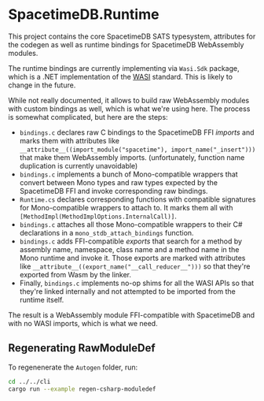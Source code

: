 # SpacetimeDB.Runtime

This project contains the core SpacetimeDB SATS typesystem, attributes for the codegen as well as runtime bindings for SpacetimeDB WebAssembly modules.

The runtime bindings are currently implementing via `Wasi.Sdk` package, which is a .NET implementation of the [WASI](https://wasi.dev/) standard. This is likely to change in the future.

While not really documented, it allows to build raw WebAssembly modules with custom bindings as well, which is what we're using here. The process is somewhat complicated, but here are the steps:

- `bindings.c` declares raw C bindings to the SpacetimeDB FFI _imports_ and marks them with attributes like `__attribute__((import_module("spacetime"), import_name("_insert")))` that make them WebAssembly imports. (unfortunately, function name duplication is currently unavoidable)
- `bindings.c` implements a bunch of Mono-compatible wrappers that convert between Mono types and raw types expected by the SpacetimeDB FFI and invoke corresponding raw bindings.
- `Runtime.cs` declares corresponding functions with compatible signatures for Mono-compatible wrappers to attach to. It marks them all with `[MethodImpl(MethodImplOptions.InternalCall)]`.
- `bindings.c` attaches all those Mono-compatible wrappers to their C# declarations in a `mono_stdb_attach_bindings` function.
- `bindings.c` adds FFI-compatible _exports_ that search for a method by assembly name, namespace, class name and a method name in the Mono runtime and invoke it. Those exports are marked with attributes like `__attribute__((export_name("__call_reducer__")))` so that they're exported from Wasm by the linker.
- Finally, `bindings.c` implements no-op shims for all the WASI APIs so that they're linked internally and not attempted to be imported from the runtime itself.

The result is a WebAssembly module FFI-compatible with SpacetimeDB and with no WASI imports, which is what we need.

## Regenerating RawModuleDef
To regenenerate the `Autogen` folder, run:

```sh
cd ../../cli
cargo run --example regen-csharp-moduledef
```
